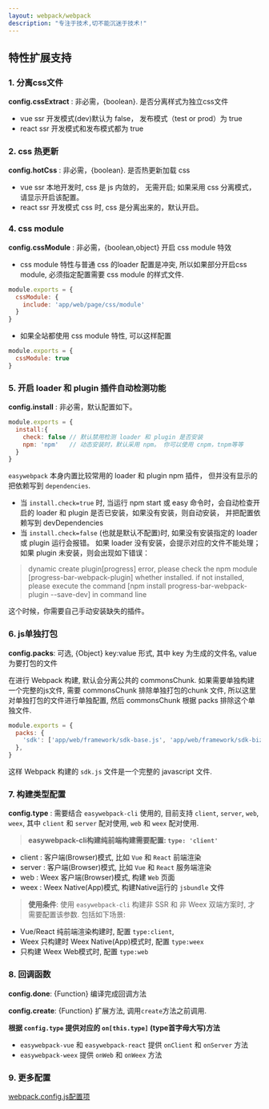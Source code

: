 ```yaml
---
layout: webpack/webpack
description: "专注于技术,切不能沉迷于技术!"
---
```


## 特性扩展支持

### 1. 分离css文件

**config.cssExtract** : 非必需，{boolean}. 是否分离样式为独立css文件

- vue ssr 开发模式(dev)默认为 false， 发布模式（test or prod）为 true
- react ssr 开发模式和发布模式都为 true

### 2. css 热更新

**config.hotCss** : 非必需，{boolean}. 是否热更新加载 css

- vue ssr 本地开发时, css 是 js 内敛的， 无需开启; 如果采用 css 分离模式，请显示开启该配置。
- react ssr 开发模式 css 时,  css 是分离出来的，默认开启。


### 4. css module

**config.cssModule** : 非必需，{boolean,object} 开启 css module 特效

- css module 特性与普通 css 的loader 配置是冲突, 所以如果部分开启css module, 必须指定配置需要 css module 的样式文件. 

```js
module.exports = {
  cssModule: {
    include: 'app/web/page/css/module'
  }
}
```

- 如果全站都使用 css module 特性, 可以这样配置

```js
module.exports = {
  cssModule: true
}
```

### 5. 开启 loader 和 plugin 插件自动检测功能

**config.install** : 非必需，默认配置如下。

```js
module.exports = {
  install:{
    check: false // 默认禁用检测 loader 和 plugin 是否安装
    npm: 'npm'   // 动态安装时，默认采用 npm。 你可以使用 cnpm，tnpm等等 
  }
}
```

`easywebpack` 本身内置比较常用的 loader 和 plugin npm 插件， 但并没有显示的把依赖写到 `dependencies`. 

- 当 `install.check=true` 时, 当运行 npm start 或 easy 命令时，会自动检查开启的 loader 和 plugin 是否已安装，如果没有安装，则自动安装， 并把配置依赖写到 devDependencies 
- 当 `install.check=false` (也就是默认不配置)时, 如果没有安装指定的 loader 或 plugin 运行会报错。 如果 loader 没有安装，会提示对应的文件不能处理； 如果 plugin 未安装，则会出现如下错误：

>dynamic create plugin[progress] error, please check the npm module [progress-bar-webpack-plugin] whether installed. if not installed, please execute the command [npm install progress-bar-webpack-plugin --save-dev] in command line

这个时候，你需要自己手动安装缺失的插件。


### 6. js单独打包

**config.packs**: 可选, {Object} key:value 形式, 其中 key 为生成的文件名, value为要打包的文件

在进行 Webpack 构建, 默认会分离公共的 commonsChunk. 如果需要单独构建一个完整的js文件, 需要 commonsChunk 排除单独打包的chunk 文件, 所以这里对单独打包的文件进行单独配置, 然后 commonsChunk 根据 packs 排除这个单独文件.

```js
module.exports = {
  packs: {
    'sdk': ['app/web/framework/sdk-base.js', 'app/web/framework/sdk-biz.js']
  },
}
```

这样 Webpack 构建的 `sdk.js` 文件是一个完整的 javascript 文件.

### 7. 构建类型配置

**config.type** :  需要结合 `easywebpack-cli` 使用的, 目前支持 `client`, `server`, `web`, `weex`, 其中 `client` 和 `server` 配对使用, `web` 和 `weex` 配对使用.

>**easywebpack-cli构建纯前端构建需要配置:  `type: 'client' `**

- client : 客户端(Browser)模式, 比如 `Vue` 和 `React` 前端渲染
- server : 客户端(Browser)模式, 比如 `Vue` 和 `React` 服务端渲染
- web    : Weex 客户端(Browser)模式, 构建 `Web` 页面
- weex   : Weex Native(App)模式, 构建Native运行的 `jsbundle` 文件

>**使用条件**: 使用 `easywebpack-cli` 构建非 SSR 和 非 Weex 双端方案时, 才需要配置该参数. 包括如下场景:

- Vue/React 纯前端渲染构建时, 配置 `type:client`, 
- Weex 只构建时 Weex Native(App)模式时, 配置 `type:weex`
- 只构建 Weex Web模式时, 配置 `type:web`


### 8. 回调函数

**config.done**: {Function} 编译完成回调方法

**config.create**: {Function} 扩展方法, 调用`create`方法之前调用.

**根据 `config.type` 提供对应的 `on[this.type]` (type首字母大写)方法**

- `easywebpack-vue` 和 `easywebpack-react` 提供 `onClient` 和 `onServer` 方法
- `easywebpack-weex` 提供 `onWeb` 和 `onWeex` 方法


### 9. 更多配置

[webpack.config.js配置项](/easywebpack/webpack/config)